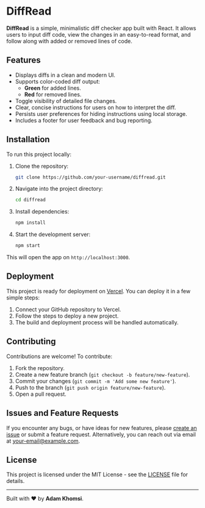 # DiffRead

**DiffRead** is a simple, minimalistic diff checker app built with React. It allows users to input diff code, view the changes in an easy-to-read format, and follow along with added or removed lines of code.

## Features

- Displays diffs in a clean and modern UI.
- Supports color-coded diff output:
  - **Green** for added lines.
  - **Red** for removed lines.
- Toggle visibility of detailed file changes.
- Clear, concise instructions for users on how to interpret the diff.
- Persists user preferences for hiding instructions using local storage.
- Includes a footer for user feedback and bug reporting.

## Installation

To run this project locally:

1. Clone the repository:

   ```bash
   git clone https://github.com/your-username/diffread.git
   ```

2. Navigate into the project directory:

   ```bash
   cd diffread
   ```

3. Install dependencies:

   ```bash
   npm install
   ```

4. Start the development server:

   ```bash
   npm start
   ```

This will open the app on `http://localhost:3000`.

## Deployment

This project is ready for deployment on [Vercel](https://vercel.com/). You can deploy it in a few simple steps:

1. Connect your GitHub repository to Vercel.
2. Follow the steps to deploy a new project.
3. The build and deployment process will be handled automatically.

## Contributing

Contributions are welcome! To contribute:

1. Fork the repository.
2. Create a new feature branch (`git checkout -b feature/new-feature`).
3. Commit your changes (`git commit -m 'Add some new feature'`).
4. Push to the branch (`git push origin feature/new-feature`).
5. Open a pull request.

## Issues and Feature Requests

If you encounter any bugs, or have ideas for new features, please [create an issue](https://github.com/your-username/diffread/issues) or submit a feature request. Alternatively, you can reach out via email at [your-email@example.com](mailto:your-email@example.com).

## License

This project is licensed under the MIT License - see the [LICENSE](LICENSE) file for details.

---

Built with ❤️ by **Adam Khomsi**.
